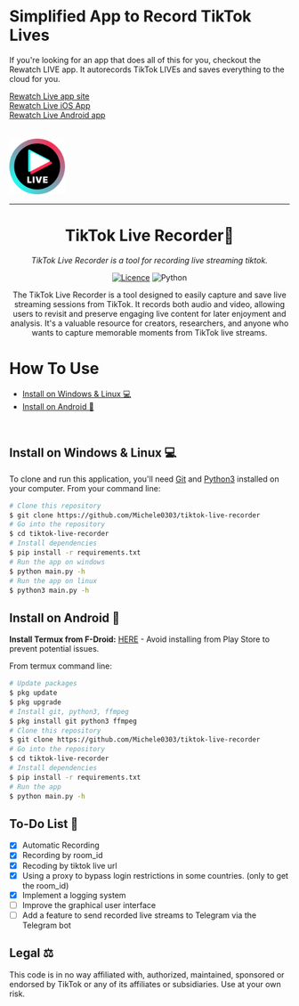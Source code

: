 <h1>Simplified App to Record TikTok Lives</h1>
<p>If you're looking for an app that does all of this for you, checkout the Rewatch LIVE app. It autorecords TikTok LIVEs and saves everything to the cloud for you.</p>
<a href="https://rewatchlive.com">Rewatch Live app site</a><br />
<a href="https://apps.apple.com/us/app/rewatch-live-save-live-stream/id647518956)">Rewatch Live iOS App</a><br />
<a href="https://play.google.com/store/apps/details?id=com.reactish.rewatchlive&hl=en&gl=US&pli=1">Rewatch Live Android app</a><br />
<br />
<br />
<img src="https://github.com/record-tiktok-live/tiktok-live-recorder/blob/11ff0e31f825a419fe0cde1d3ed266cb26d7531e/rewatchlivelogo.png" width="100px" alt="image" border="0">

<br />
<hr />

<div align="center">


<h1> TikTok Live Recorder🎥</h1>

<em>TikTok Live Recorder is a tool for recording live streaming tiktok.</em>

[![Licence](https://img.shields.io/github/license/Ileriayo/markdown-badges?style=for-the-badge)](./LICENSE) ![Python](https://img.shields.io/badge/python-3670A0?style=for-the-badge&logo=python&logoColor=ffdd54)

The TikTok Live Recorder is a tool designed to easily capture and save live streaming sessions from TikTok. It records both audio and video, allowing users to revisit and preserve engaging live content for later enjoyment and analysis. It's a valuable resource for creators, researchers, and anyone who wants to capture memorable moments from TikTok live streams.

</div>

<div align="left">


  <h1> How To Use </h1>

- [Install on Windows & Linux 💻](#install-on-windows--linux-)
- [Install on Android 📱](#install-on-android-)

</div>

<br>

## Install on Windows & Linux 💻

To clone and run this application, you'll need [Git](https://git-scm.com) and [Python3](https://www.python.org/downloads/) installed on your computer. From your command line:

<!-- <img src="https://i.ibb.co/8DkzXZn/image.png" alt="image" border="0"> -->

<be>

</div>

  ```bash
# Clone this repository
$ git clone https://github.com/Michele0303/tiktok-live-recorder
# Go into the repository
$ cd tiktok-live-recorder
# Install dependencies
$ pip install -r requirements.txt
# Run the app on windows
$ python main.py -h
# Run the app on linux
$ python3 main.py -h
  ```

## Install on Android 📱

<b>Install Termux from F-Droid:</b> <a href="https://f-droid.org/packages/com.termux/">HERE</a> - Avoid installing from Play Store to prevent potential issues.

From termux command line:

<be>

</div>

  ```bash
# Update packages
$ pkg update
$ pkg upgrade
# Install git, python3, ffmpeg
$ pkg install git python3 ffmpeg
# Clone this repository
$ git clone https://github.com/Michele0303/tiktok-live-recorder
# Go into the repository
$ cd tiktok-live-recorder
# Install dependencies
$ pip install -r requirements.txt
# Run the app
$ python main.py -h
  ```

<div align="left">


## To-Do List 🔮

- [x] Automatic Recording
- [x] Recording by room_id
- [x] Recoding by tiktok live url
- [x] Using a proxy to bypass login restrictions in some countries. (only to get the room_id)
- [x] Implement a logging system
- [ ] Improve the graphical user interface
- [ ] Add a feature to send recorded live streams to Telegram via the Telegram bot

## Legal ⚖️

This code is in no way affiliated with, authorized, maintained, sponsored or endorsed by TikTok or any of its affiliates or subsidiaries. Use at your own risk.
